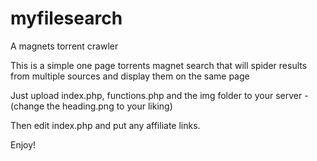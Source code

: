 myfilesearch
================

A magnets torrent crawler

This is a simple one page torrents magnet search that will spider results from multiple sources and display them on the same page


Just upload index.php, functions.php and the img folder to your server - (change the heading.png to your liking)

Then edit index.php and put any affiliate links. 


Enjoy!
